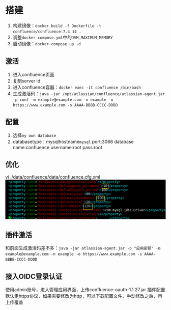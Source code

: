 # 搭建

1. 构建镜像：`docker build -f Dockerfile -t confluence/confluence:7.4.14 .`
2. 调整`docker-compose.yml`中的`JVM_MAXIMUM_MEMORY`
3. 启动镜像：`docker-compose up -d`

## 激活

1. 进入confluence页面
2. 复制server id
3. 进入confluence容器：`docker exec -it confluence /bin/bash`
4. 生成激活码：`java -jar /opt/atlassian/confluence/atlassian-agent.jar -p conf -m example@example.com -n example -o https://www.example.com -s AAAA-BBBB-CCCC-DDDD`

## 配置

1. 选择`my own database`
2. databasetype：mysqlhostname`mysql` port:3066 database name:confluence username:root pass:root

## 优化

vi ./data/confluence/data/confluence.cfg.xml
![优化](优化.png)

## 插件激活

和前面生成激活码差不多：`java -jar atlassian-agent.jar -p "应用密钥" -m example@example.com -n example -o https://www.example.com -s AAAA-BBBB-CCCC-DDDD`

## 接入OIDC登录认证

使用admin账号，进入管理应用界面，上传confluence-oauth-1.1.27.jar
插件配置默认走https协议，如果需要修改为http，可以下载配置文件，手动修改之后，再上传覆盖